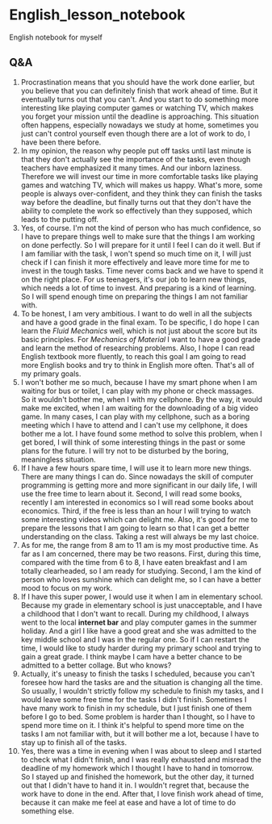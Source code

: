 # English_lesson_notebook
English notebook for myself
## Q&A  
1. Procrastination means that you should have the work done earlier, but you believe that you can definitely finish that work ahead of time. But it eventually turns out that you can't. And you start to do something more interesting like playing computer games or watching TV, which makes you forget your mission until the deadline is approaching. This situation often happens, especially nowadays we study at home, sometimes you just can't control yourself even though there are a lot of work to do, I have been there before.  
2. In my opinion, the reason why people put off tasks until last minute is that they don't actually see the importance of the tasks, even though teachers have emphasized it many times. And our inborn laziness. Therefore we will invest our time in more comfortable tasks like playing games and watching TV, which will makes us happy. What's more, some people is always over-confident, and they think they can 
finish the tasks way before the deadline, but finally turns out that they don't have the ability to complete the work so effectively than they supposed, which leads to the putting off.   
3. Yes, of course. I'm not the kind of person who has much confidence, so I have to prepare things well to make sure that the things I am working on done perfectly. So I will prepare for it until I feel I can do it well. But if I am familiar with the task, I won't spend so much time on it, I will just check if I can finish it more effectively and leave more time for me to invest in the tough tasks. Time never coms back and we have to spend it on the right place. For us teenagers, it's our job to learn new things, which needs a lot of time to invest. And preparing is a kind of learning. So I will spend enough time on preparing the things I am not familiar with.   
4. To be honest, I am very ambitious. I want to do well in all the subjects and have a good grade in the final exam. To be specific, I do hope I can learn the *Fluid Mechanics* well, which is not just about the score but its basic principles. For *Mechanics of Material* I want to have a good grade and learn the method of researching problems. Also, I hope I can read English textbook more fluently, to reach this goal I am going to read more English books and try to think in English more often. That's all of my primary goals.   
5. I won't bother me so much, because I have my smart phone when I am waiting for bus or toilet, I can play with my phone or check massages. So it wouldn't bother me, when I with my cellphone. By the way, it would make me excited, when I am waiting for the downloading of a big video game. In many cases, I can play with my cellphone, such as a boring meeting which I have to attend and I can't use my cellphone, it does bother me a lot. I have found some method to solve this problem, when I get bored, I will think of some interesting things in the past or some plans for the future. I will try not to be disturbed by the boring, meaningless situation.   
6. If I have a few hours spare time, I will use it to learn more new things. There are many things I can do. Since nowadays the skill of computer programming is getting more and more significant in our daily life, I will use the free time to learn about it. Second, I will read some books, recently I am interested in economics so I will read some books about economics. Third, if the free is less than an hour I will trying to watch some interesting videos which can delight me. Also, it's good for me to prepare the lessons that I am going to learn so that I can get a better understanding on the class. Taking a rest will always be my last choice. 
7. As for me, the range from 8 am to 11 am is my most productive time. As far as I am concerned, there may be two reasons. First, during this time, compared with the time from 6 to 8, I have eaten breakfast and I am totally clearheaded, so I am ready for studying. Second, I am the kind of person who loves sunshine which can delight me, so I can have a better mood to focus on my work.  
8. If I have this super power, I would use it when I am in elementary school. Because my grade in elementary school is just unacceptable, and I have a childhood that I don't want to recall. During my childhood, I always went to the local **internet bar** and play computer games in the summer holiday. And a girl I like have a good great and she was admitted to the key middle school and I was in the regular one. So if I can restart the time, I would like to study harder during my primary school and trying to gain a great grade. I think maybe I cam have a better chance to be admitted to a better collage. But who knows?   
9. Actually, it's uneasy to finish the tasks I scheduled, because you can't foresee how hard the tasks are and the situation is changing all the time. So usually, I wouldn't strictly follow my schedule to finish my tasks, and I would leave some free time for the tasks I didn't finish. Sometimes I have many work to finish in my schedule, but I just finish one of them before I go to bed. Some problem is harder than I thought, so I have to spend more time on it. I think it's helpful to spend more time on the tasks I am not familiar with, but it will bother me a lot, because I have to stay up to finish all of the tasks. 
10. Yes, there was a time in evening when I was about to sleep and I started to check what I didn't finish, and I was really exhausted and misread the deadline of my homework which I thought I have to hand in tomorrow. So I stayed up and finished the homework, but the other day, it turned out that I didn't have to hand it in. I wouldn't regret that, because the work have to done in the end. After that, I love finish work ahead of time, because it can make me feel at ease and have a lot of time to do something else.

